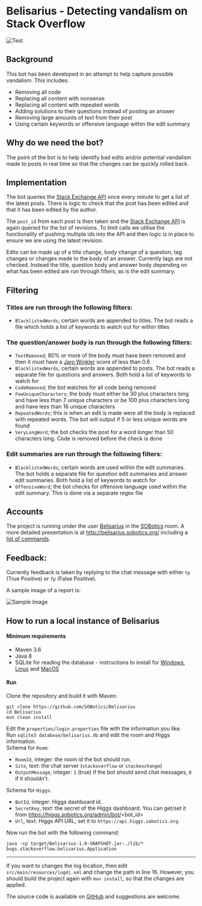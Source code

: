 # Belisarius - Detecting vandalism on Stack Overflow

![Test](https://github.com/SOBotics/Belisarius/workflows/Test/badge.svg)

## Background

This bot has been developed in an attempt to help capture possible vandalism. This includes:

 - Removing all code
 - Replacing all content with nonsense
 - Replacing all content with repeated words
 - Adding solutions to their questions instead of posting an answer
 - Removing large amounts of text from their post
 - Using certain keywords or offensive language within the edit summary
 
## Why do we need the bot?

The point of the bot is to help identify bad edits and/or potential vandalism made to posts in real time so that the changes can be quickly rolled back.

## Implementation

The bot queries the [Stack Exchange API][1] once every minute to get a list of the latest posts. There is logic to check that the post has been edited and that it has been edited by the author.

The `post_id` from each post is then taken and the [Stack Exchange API][2] is again queried for the list of revisions. To limit calls we utilise the functionality of pushing multiple ids into the API and then logic is in place to ensure we are using the latest revision.

Edits can be made up of a title change, body change of a question, tag changes or changes made to the body of an answer. Currently tags are not checked. Instead the title, question body and answer body depending on what has been edited are run through filters, as is the edit summary.

## Filtering

### Titles are run through the following filters:

  - `BlacklistedWords`; certain words are appended to titles. The bot reads a file which holds a list of keywords to watch out for within titles

### The question/answer body is run through the following filters:
 
 - `TextRemoved`; 80% or more of the body must have been removed and then it must have a [Jaro Winkler][3] score of less than 0.6
 - `BlacklistedWords`; certain words are appended to posts. The bot reads a separate file for questions and answers. Both hold a list of keywords to watch for
 - `CodeRemoved`; the bot watches for all code being removed
 - `FewUniqueCharacters`; the body must either be 30 plus characters long and have less than 7 unique characters or be 100 plus characters long and have less than 16 unique characters
 - `RepeatedWords`; this is when an edit is made were all the body is replaced with repeated words. The bot will output if 5 or less unique words are found
 - `VeryLongWord`; the bot checks the post for a word longer than 50 characters long. Code is removed before the check is done

### Edit summaries are run through the following filters:

 - `BlacklistedWords`; certain words are used within the edit summaries. The bot holds a separate file for question edit summaries and answer edit summaries. Both hold a list of keywords to watch for
 - `OffensiveWord`; the bot checks for offensive language used within the edit summary. This is done via a separate regex file
 
## Accounts 

The project is running under the user [Belisarius][4] in the [SOBotics][5] room. A more detailed presentation is at http://belisarius.sobotics.org/ including a [list of commands][6].

## Feedback:

Currently feedback is taken by replying to the chat message with either `tp` (True Positive) or `fp` (False Positive).

A sample image of a report is: 
  
  ![Sample Image][7]

## How to run a local instance of Belisarius

#### Minimum requirements

- Maven 3.6
- Java 8
- SQLite for reading the database - instructions to install for [Windows](https://www.sqlitetutorial.net/download-install-sqlite), [Linux](https://linoxide.com/linux-how-to/install-use-sqlite-linux) and [MacOS](https://flaviocopes.com/sqlite-how-to-install)

#### Run

Clone the repository and build it with Maven:

    git clone https://github.com/SOBotics/Belisarius
    cd Belisarius
    mvn clean install

Edit the `properties/login.properties` file with the information you like.  
Run `sqlite3 database/belisarius.db` and edit the room and Higgs information.  
Schema for `Room`:

- `RoomId`, integer: the room id the bot should run.
- `Site`, text: the chat server (`stackoverflow` or `stackexchange`)
- `OutputMessage`, integer: `1` (true) if the bot should send chat messages, `0` if it shouldn't.

Schema for `Higgs`:

- `BotId`, integer: Higgs dashboard id.
- `SecretKey`, text: the secret of the Higgs dashboard. You can get/set it from https://higgs.sobotics.org/admin/bot/<bot_id>
- `Url`, text: Higgs API URL, set it to `https://api.higgs.sobotics.org`.

Now run the bot with the following command:

    java -cp target/Belisarius-1.0-SNAPSHOT.jar:./lib/* bugs.stackoverflow.belisarius.Application

-----

If you want to changes the log location, then edit `src/main/resources/log4j.xml` and change the path in line 16.
However, you should build the project again with `mvn install`, so that the changes are applied.

The source code is available on [GitHub][8] and suggestions are welcome.

 [1]: https://api.stackexchange.com/docs/posts
 [2]: https://api.stackexchange.com/docs/revisions-by-ids
 [3]: https://en.wikipedia.org/wiki/Jaro%E2%80%93Winkler_distance
 [4]: https://stackoverflow.com/users/13903854/belisarius
 [5]: http://chat.stackoverflow.com/rooms/111347/sobotics
 [6]: http://belisarius.sobotics.org/commands
 [7]: https://i.stack.imgur.com/521ML.png
 [8]: https://github.com/SOBotics/Belisarius
